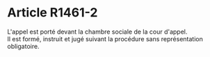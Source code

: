 # Article R1461-2

  
L'appel est porté devant la chambre sociale de la cour d'appel.   
Il est formé, instruit et jugé suivant la procédure sans représentation obligatoire.